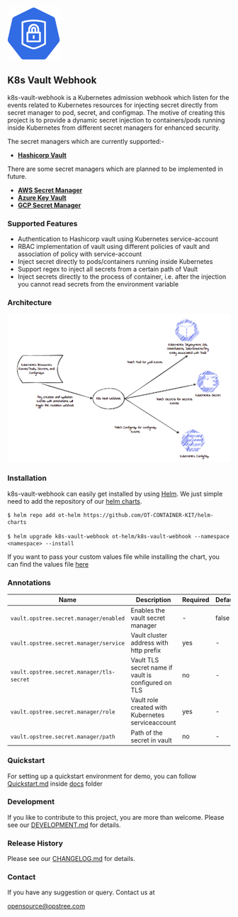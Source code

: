 <div align="left">
    <img src="./static/k8s-vault-webhook-logo.svg" height="120" width="120">
</div>

## K8s Vault Webhook

k8s-vault-webhook is a Kubernetes admission webhook which listen for the events related to Kubernetes resources for injecting secret directly from secret manager to pod, secret, and configmap.
The motive of creating this project is to provide a dynamic secret injection to containers/pods running inside Kubernetes from different secret managers for enhanced security.

The secret managers which are currently supported:-

- **[Hashicorp Vault](https://www.vaultproject.io/)**

There are some secret managers which are planned to be implemented in future.

- **[AWS Secret Manager](https://aws.amazon.com/secrets-manager/)**
- **[Azure Key Vault](https://azure.microsoft.com/en-in/services/key-vault/)**
- **[GCP Secret Manager](https://cloud.google.com/secret-manager)**

### Supported Features

- Authentication to Hashicorp vault using Kubernetes service-account
- RBAC implementation of vault using different policies of vault and association of policy with service-account
- Inject secret directly to pods/containers running inside Kubernetes
- Support regex to inject all secrets from a certain path of Vault
- Inject secrets directly to the process of container, i.e. after the injection you cannot read secrets from the environment variable

### Architecture

<div align="center">
    <img src="./static/k8s-vault-webhook-arc.png">
</div>

### Installation

k8s-vault-webhook can easily get installed by using [Helm](https://helm.sh/). We just simple need to add the repository of our [helm charts](https://github.com/OT-CONTAINER-KIT/helm-charts).

```shell
$ helm repo add ot-helm https://github.com/OT-CONTAINER-KIT/helm-charts

$ helm upgrade k8s-vault-webhook ot-helm/k8s-vault-webhook --namespace <namespace> --install
```

If you want to pass your custom values file while installing the chart, you can find the values file [here](https://github.com/OT-CONTAINER-KIT/helm-charts/blob/main/charts/k8s-vault-webhook/values.yaml)

### Annotations

|**Name**|**Description**|**Required**|**Default**|
|--------|---------------|------------|-----------|
|`vault.opstree.secret.manager/enabled`| Enables the vault secret manager | - | false |
|`vault.opstree.secret.manager/service`| Vault cluster address with http prefix | yes | - |
|`vault.opstree.secret.manager/tls-secret`| Vault TLS secret name if vault is configured on TLS | no | - |
|`vault.opstree.secret.manager/role`| Vault role created with Kubernetes serviceaccount | yes | - |
|`vault.opstree.secret.manager/path`| Path of the secret in vault | no | - |

### Quickstart

For setting up a quickstart environment for demo, you can follow [Quickstart.md](docs/quickstart.md) inside [docs](docs) folder

### Development

If you like to contribute to this project, you are more than welcome. Please see our [DEVELOPMENT.md](./DEVELOPMENT.md) for details.

### Release History

Please see our [CHANGELOG.md](./CHANGELOG.md) for details.

### Contact

If you have any suggestion or query. Contact us at

[opensource@opstree.com](mailto:opensource@opstree.com)

